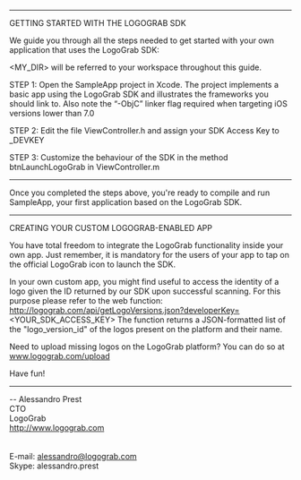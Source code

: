 
----------------------------------------------------------

GETTING STARTED WITH THE LOGOGRAB SDK

We guide you through all the steps needed to get started with your own application that uses the LogoGrab SDK:

<MY_DIR> will be referred to your workspace throughout this guide.

STEP 1: 
Open the SampleApp project in Xcode. The project implements a basic app using the LogoGrab SDK and illustrates the frameworks you should link to. Also note the “-ObjC” linker flag required when targeting iOS versions lower than 7.0

STEP 2:
Edit the file ViewController.h and assign your SDK Access Key to _DEVKEY

STEP 3:
Customize the behaviour of the SDK in the method btnLaunchLogoGrab in ViewController.m

----------------------------------------------------------

Once you completed the steps above, you're ready to compile and run SampleApp, your first application based on the LogoGrab SDK.

----------------------------------------------------------

CREATING YOUR CUSTOM LOGOGRAB-ENABLED APP

You have total freedom to integrate the LogoGrab functionality inside your own app. Just remember, it is mandatory for the users of your app to tap on the official LogoGrab icon to launch the SDK.

In your own custom app, you might find useful to access the identity of a logo given the ID returned by our SDK upon successful scanning.
For this purpose please refer to the web function: http://logograb.com/api/getLogoVersions.json?developerKey=<YOUR_SDK_ACCESS_KEY>
The function returns a JSON-formatted list of the "logo_version_id" of the logos present on the platform and their name.

Need to upload missing logos on the LogoGrab platform? You can do so at www.logograb.com/upload

Have fun!

----------------------------------------------------------

-- 
Alessandro Prest<br>
CTO<br>
LogoGrab<br>
http://www.logograb.com<br>
<br>
<br>
E-mail: alessandro@logograb.com<br>
Skype:	alessandro.prest<br>

